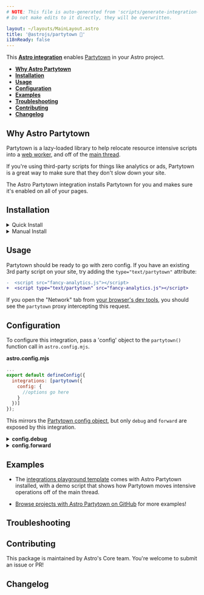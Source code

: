 ```yaml
---
# NOTE: This file is auto-generated from 'scripts/generate-integration-pages.ts'
# Do not make edits to it directly, they will be overwritten.

layout: ~/layouts/MainLayout.astro
title: '@astrojs/partytown 🎉'
i18nReady: false
---
```


This **[Astro integration][astro-integration]** enables [Partytown](https://partytown.builder.io/) in your Astro project.

*   <strong>[Why Astro Partytown](https://github.com/withastro/astro/tree/main/packages/integrations/partytown/#why-astro-partytown)</strong>
*   <strong>[Installation](https://github.com/withastro/astro/tree/main/packages/integrations/partytown/#installation)</strong>
*   <strong>[Usage](https://github.com/withastro/astro/tree/main/packages/integrations/partytown/#usage)</strong>
*   <strong>[Configuration](https://github.com/withastro/astro/tree/main/packages/integrations/partytown/#configuration)</strong>
*   <strong>[Examples](https://github.com/withastro/astro/tree/main/packages/integrations/partytown/#examples)</strong>
*   <strong>[Troubleshooting](https://github.com/withastro/astro/tree/main/packages/integrations/partytown/#troubleshooting)</strong>
*   <strong>[Contributing](https://github.com/withastro/astro/tree/main/packages/integrations/partytown/#contributing)</strong>
*   <strong>[Changelog](https://github.com/withastro/astro/tree/main/packages/integrations/partytown/#changelog)</strong>

## Why Astro Partytown

Partytown is a lazy-loaded library to help relocate resource intensive scripts into a [web worker](https://developer.mozilla.org/en-US/docs/Web/API/Web_Workers_API), and off of the [main thread](https://developer.mozilla.org/en-US/docs/Glossary/Main_thread).

If you're using third-party scripts for things like analytics or ads, Partytown is a great way to make sure that they don't slow down your site.

The Astro Partytown integration installs Partytown for you and makes sure it's enabled on all of your pages.

## Installation

<details>
  <summary>Quick Install</summary>
  <br/>

The experimental `astro add` command-line tool automates the installation for you. Run one of the following commands in a new terminal window. (If you aren't sure which package manager you're using, run the first command.) Then, follow the prompts, and type "y" in the terminal (meaning "yes") for each one.

```sh
# Using NPM
npx astro add partytown
# Using Yarn
yarn astro add partytown
# Using PNPM
pnpx astro add partytown
```

Then, restart the dev server by typing `CTRL-C` and then `npm run astro dev` in the terminal window that was running Astro.

Because this command is new, it might not properly set things up. If that happens, [feel free to log an issue on our GitHub](https://github.com/withastro/astro/issues) and try the manual installation steps below.

</details>

<details>
  <summary>Manual Install</summary>

<br/>

First, install the `@astrojs/partytown` package using your package manager. If you're using npm or aren't sure, run this in the terminal:

```sh
npm install @astrojs/partytown
```

Then, apply this integration to your `astro.config.*` file using the `integrations` property:

**astro.config.mjs**

```js
import { defineConfig } from 'astro/config';
import partytown from '@astrojs/partytown';

export default defineConfig({
  // ...
  integrations: [partytown()],
})
```

Then, restart the dev server.

</details>

## Usage

Partytown should be ready to go with zero config. If you have an existing 3rd party script on your site, try adding the `type="text/partytown"` attribute:

```diff
-  <script src="fancy-analytics.js"></script>
+  <script type="text/partytown" src="fancy-analytics.js"></script>
```

If you open the "Network" tab from [your browser's dev tools](https://developer.chrome.com/docs/devtools/open/), you should see the `partytown` proxy intercepting this request.

## Configuration

To configure this integration, pass a 'config' object to the `partytown()` function call in `astro.config.mjs`.

**astro.config.mjs**

```js
...
export default defineConfig({
  integrations: [partytown({
    config: {
      //options go here
    }
  })]
});
```

This mirrors the [Partytown config object](https://partytown.builder.io/configuration), but only `debug` and `forward` are exposed by this integration.

<details>
  <summary><strong>config.debug</strong></summary>

  <br/>

Partytown ships with a `debug` mode; enable or disable it by passing `true` or `false` to `config.debug`. If [`debug` mode](https://partytown.builder.io/debugging) is enabled, it will output detailed logs to the browser console.

If this option isn't set, `debug` mode will be on by default in [dev](/en/reference/cli-reference/) or [preview](/en/reference/cli-reference/) mode.

**astro.config.mjs**

```js
export default defineConfig({
  integrations: [partytown({
    // Example: Disable debug mode.
    config: { debug: false },
  
})
```

</details>

<details>
  <summary><strong>config.forward</strong></summary>

  <br/>

Third-party scripts typically add variables to the `window` object so that you can communicate with them throughout your site. But when a script is loaded in a web-worker, it doesn't have access to that global `window` object.

To solve this, Partytown can "patch" variables to the global window object and forward them to the appropriate script.

You can specify which variables to forward with the `config.forward` option. [Read more in Partytown's documentation.](https://partytown.builder.io/forwarding-events)

**astro.config.mjs**

```js
export default defineConfig ({
  integrations: [partytown({
    // Example: Add dataLayer.push as a forwarding-event.
    config: { 
      forward: ["dataLayer.push"] 
    },
  })],
})
```

</details>

## Examples

*   The [integrations playground template](https://github.com/withastro/astro/tree/latest/examples/integrations-playground?on=github) comes with Astro Partytown installed, with a demo script that shows how Partytown moves intensive operations off of the main thread.

*   [Browse projects with Astro Partytown on GitHub](https://github.com/search?q=%22@astrojs/partytown%22+filename:package.json\&type=Code) for more examples!

## Troubleshooting

## Contributing

This package is maintained by Astro's Core team. You're welcome to submit an issue or PR!

## Changelog

[astro-integration]: https://docs.astro.build/en/guides/integrations-guide/
